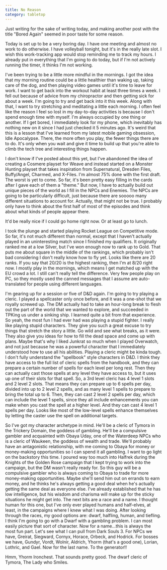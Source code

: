 ```yaml
---
title: No Reason
category: tabletop
---
```

Just writing for the sake of writing today, and making another post with the title "Bored Again" seemed in poor taste for some reason.

Today is set up to be a very boring day. I have one meeting and almost no work to do otherwise. I have volleyball tonight, but it's in the really late slot. I wish this work-tracking app would stop reminding me to track my hours. I already put in everything that I'm going to do today, but if I'm not actively running the timer, it thinks I'm not working.

I've been trying to be a little more mindful in the mornings. I got the idea that my morning routine could be a little healthier than waking up, taking care of the dog, and then playing video games until it's time to leave for work. I want to get back into the workout habit at least three times a week. I fell out because of advice from my chiropractor and then getting sick for about a week. I'm going to try and get back into it this week. Along with that, I want to try stretching and meditating a little each morning. I often feel like the reason I feel so lost in my day-to-day activities is because I don't spend enough time with myself. I'm always occupied by one thing or another. If I get bored, I immediately look for my phone, which inevitably has nothing new on it since I had just checked it 5 minutes ago. It's weird that this is a lesson that I've learned from my latest mobile gaming obsession, Idle Apocalypse. There, the more often you play, the fewer things there are to do. It's only when you wait and give it time to build up that you're able to climb the tech tree and interesting things happen.

I don't know if I've posted about this yet, but I've abandoned the idea of creating a Cosmere playset for Weave and instead started on a Monster Hunting playset that takes inspiration from Supernatural, Dresden Files, Buffy/Angel, Charmed, and X-Files. I'm almost 75% done with the first draft. The worst is yet to come. So far, it's been pretty easy filling in the cards after I gave each of them a "theme." But now, I have to actually build out unique pieces of the world as I fill in the NPCs and Enemies. The NPCs are going to be particularly difficult, just because there are sooooo many different situations to account for. Actually, that might not be true. I probably only have to think about the first half of most of the episodes and think about what kinds of people appear there.

It'd be really nice if I could go home right now. Or at least go to lunch.

I took the plunge and started playing Rocket League on Competitive mode. So far, it's not much different than normal, except that I haven't actually played in an uninteresting match since I finished my qualifiers. It originally ranked me at a low Silver, but I've won enough now to rank up to Gold. That puts me about square in the middle of the rankings, which probably isn't bad considering I don't really know how to fly yet. Looks like there are 20 ranks. If you say that 20/20 is the highest ranking, then I'm at 8/20 right now. I mostly play in the mornings, which means I get matched up with the EU crowd a lot. I still can't really tell the difference. Very few people play on PC, so they mostly used the canned messages that I assume are auto-translated for people using different languages.

I'm gearing up for a session or five of D&D again. I'm going to try playing a cleric. I played a spellcaster only once before, and it was a one-shot that we royally screwed up. The DM actually had to take an hour-long break to flesh out the part of the world that we wanted to explore, and succeeded in TPKing us under a sinking ship. I learned quite a bit from that experience. So yeah, the most fun I had ever had was playing a stupid fighter. I really like playing stupid characters. They give you such a great excuse to try things that stretch the story a little. Go wild and see what breaks, as it were. They also give you ideas for how to fill the dead space and come up with plans. Maybe that's why I liked Junkrat so much when I played Overwatch, and not just because he was a powerful character that I immediately understood how to use all his abilities. Playing a cleric might be kinda tough. I don't fully understand the "spellbook" style characters in D&D. I think they have access to the full list of cleric spells from the handbook, and they can prepare a certain number of spells for each level per long rest. Then they can actually cast those spells at any level they have access to, but it uses up one of their slots for that spell. So, a 3rd level cleric has 4 level 1 slots and 2 level 2 slots. That means they can prepare up to 6 spells per day, divided into up to 2 level 2 spells, and as many level 1 spells to prepare to bring the total up to 6. Then, they can cast 2 level 2 spells per day, which can include the level 1 spells, since they all include enhancements you can make when you cast the spell at a higher level. And they can cast 4 level 1 spells per day. Looks like most of the low-level spells enhance themselves by letting the caster use the spell on additional targets.

So I've got my character archetype in mind. He'll be a cleric of Tymora in the Trickery Domain, the goddess of gambling. He'll be a compulsive gambler and acquainted with Obaya Uday, one of the Waterdeep NPCs who is a cleric of Waukeen, the goddess of wealth and trade. We'll probably have an antagonistic relationship, with me coming to Obaya for money or money-making opportunities so I can spend it all gambling. I want to go light on the backstory this time. I poured way too much into Halfrek during the Knights of the Golden Rose campaign that I kept trying to work into the campaign, but the DM wasn't really ready for. So this guy will be a compulsive gambler who is always coming to Obaya to trade for more money-making opportunities. Maybe she'll send him out on errands to earn money, and he thinks he's always getting a good deal when he's actually getting the same deal as everyone else. I've already established that he has low intelligence, but his wisdom and charisma will make up for the sticky situations he might get into. The next bits are a race and a name. I thought human for this one, but I've only ever played humans and half-elves, at least, in the campaigns where I knew what I was doing. After looking through the races, my good options are: dwarf, halfling, human, and tiefling. I think I'm going to go with a Dwarf with a gambling problem. I can most easily picture that sort of character. Now for a name...this is always the most fun part. Let's see what I can pull from Dark Souls 3. For NPCs we have, Greirat, Siegward, Cornyx, Horace, Orbeck, and Hodrick. For bosses we have, Gundyr, Vordt, Wolnir, Aldrich, Yhorm (that's a good one), Lorian, Lothric, and Gael. Now for the last name. To the generator!!

Hmm, Yhorm Ironchest. That sounds pretty good. The dwarf cleric of Tymora, The Lady who Smiles.
